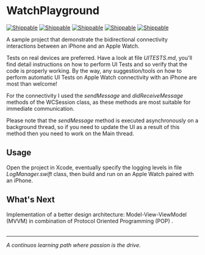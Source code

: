 # WatchPlayground

[![Shippable](https://img.shields.io/badge/platform-iOS%20%7C%20WatchOS-lightgrey.svg)]()
[![Shippable](https://img.shields.io/badge/language-swift-orange.svg)]()
[![Shippable](https://img.shields.io/badge/build-passing-green.svg)]()
[![Shippable](https://img.shields.io/badge/tests-passing-green.svg)]()
[![Shippable](https://img.shields.io/badge/license-MIT-blue.svg)]()

A sample project that demonstrate the bidirectional connectivity interactions between an iPhone and an Apple Watch.   

Tests on real devices are preferred. Have a look at file *UITESTS.md*, you'll find detail instructions on how to perform UI Tests and so verify that the code is properly working. By the way, any suggestion/tools on how to perform automatic UI Tests on Apple Watch connectivity with an iPhone are most than welcome!

For the connectivity I used the *sendMessage* and *didReceiveMessage* methods of the WCSession class, as these methods are most suitable for immediate communication.

Please note that the *sendMessage* method is executed asynchronously on a background thread, so if you need to update the UI as a result of this method then you need to work on the Main thread.

## Usage
Open the project in Xcode, eventually specify the logging levels in file *LogManager.swift* class, then build and run on an Apple Watch paired with an iPhone.

## What's Next
Implementation of a better design architecture: Model-View-ViewModel (MVVM) in combination of Protocol Oriented Programming (POP) .
<BR /><BR />
***
*A continuos learning path where passion is the drive.*
